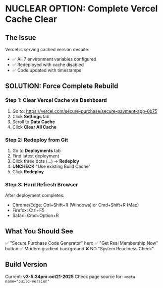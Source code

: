 # NUCLEAR OPTION: Complete Vercel Cache Clear

## The Issue
Vercel is serving cached version despite:
- ✅ All 7 environment variables configured
- ✅ Redeployed with cache disabled
- ✅ Code updated with timestamps

## SOLUTION: Force Complete Rebuild

### Step 1: Clear Vercel Cache via Dashboard
1. Go to: https://vercel.com/secure-purchase/secure-payment-app-6b75
2. Click **Settings** tab
3. Scroll to **Data Cache**
4. Click **Clear All Cache**

### Step 2: Redeploy from Git
1. Go to **Deployments** tab
2. Find latest deployment
3. Click three dots (...) → **Redeploy**
4. **UNCHECK** "Use existing Build Cache"
5. Click **Redeploy**

### Step 3: Hard Refresh Browser
After deployment completes:
- Chrome/Edge: Ctrl+Shift+R (Windows) or Cmd+Shift+R (Mac)
- Firefox: Ctrl+F5
- Safari: Cmd+Option+R

## What You Should See
✅ "Secure Purchase Code Generator" hero
✅ "Get Real Membership Now" button
✅ Modern gradient background
❌ NO "System Readiness Check"

## Build Version
Current: **v3-5:34pm-oct21-2025**
Check page source for: `<meta name="build-version"`
